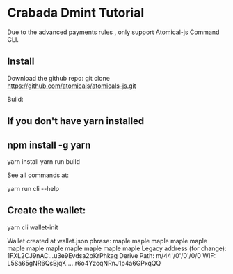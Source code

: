 # Crabada  Dmint Tutorial
Due to the advanced payments rules , only support Atomical-js Command CLI.
## Install
Download the github repo:
git clone https://github.com/atomicals/atomicals-js.git

Build:
## If you don't have yarn installed
## npm install -g yarn

yarn install
yarn run build

See all commands at:

yarn run cli --help

## Create the wallet:

yarn cli wallet-init

>>>

Wallet created at wallet.json
phrase: maple maple maple maple maple maple maple maple maple maple maple maple
Legacy address (for change): 1FXL2CJ9nAC...u3e9Evdsa2pKrPhkag
Derive Path: m/44'/0'/0'/0/0
WIF: L5Sa65gNR6QsBjqK.....r6o4YzcqNRnJ1p4a6GPxqQQ
